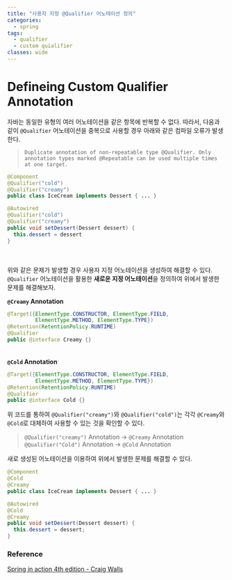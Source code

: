 ```yaml
---
title: "사용자 지정 @Qualifier 어노테이션 정의"
categories:
  - spring
tags:
  - qualifier
  - custom quialifier
classes: wide
---
```


# Defineing Custom Qualifier Annotation

자바는 동일한 유형의 여러 어노테이션을 같은 항목에 반복할 수 없다. 따라서, 다음과 같이 `@Qualifier` 어노테이션을 중복으로 사용할 경우 아래와 같은 컴파일 오류가 발생한다.

> `Duplicate annotation of non-repeatable type @Qualifier. Only annotation types marked @Repeatable can be used multiple times at one target.`

```java
@Component
@Qualifier("cold")
@Qualifier("creamy")
public class IceCream implements Dessert { ... }
```
```java
@Autowired
@Qualifier("cold")
@Qualifier("creamy")
public void setDessert(Dessert dessert) {
  this.dessert = dessert
}
```

　  

위와 같은 문제가 발생할 경우 사용자 지정 어노테이션을 생성하여 해결할 수 있다.  
`@Qualifier` 어노테이션을 활용한 **새로운 지정 어노테이션**을 정의하여 위에서 발생한 문제를 해결해보자.

**`@Creamy` Annotation**
```java
@Target({ElementType.CONSTRUCTOR, ElementType.FIELD, 
         ElementType.METHOD, ElementType.TYPE})
@Retention(RetentionPolicy.RUNTIME)
@Qualifier
public @interface Creamy {}
```
　  
**`@Cold` Annotation**
```java
@Target({ElementType.CONSTRUCTOR, ElementType.FIELD, 
         ElementType.METHOD, ElementType.TYPE})
@Retention(RetentionPolicy.RUNTIME)
@Qualifier
public @interface Cold {}
```


위 코드를 통하여 `@Qualifier("creamy")`와 `@Qualifier("cold")`는 각각 `@Creamy`와 `@Cold`로 대체하여 사용할 수 있는 것을 확인할 수 있다.

> `@Qualifier("creamy")` Annotation -> `@Creamy` Annotation 
> `@Qualifier("Cold")` Annotation -> `@Cold` Annotation  

새로 생성된 어노테이션을 이용하여 위에서 발생한 문제를 해결할 수 있다.

```java
@Component
@Cold
@Creamy
public class IceCream implements Dessert { ... }
```
```java
@Autowired
@Cold
@Creamy
public void setDessert(Dessert dessert) {
  this.dessert = dessert;
}
```

### Reference

[Spring in action 4th edition - Craig Walls](https://www.manning.com/books/spring-in-action-fourth-edition)
